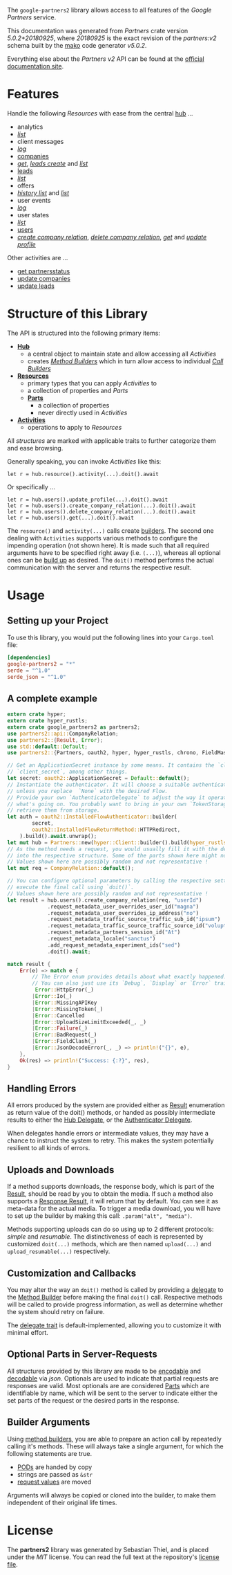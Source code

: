 <!---
DO NOT EDIT !
This file was generated automatically from 'src/generator/templates/api/README.md.mako'
DO NOT EDIT !
-->
The `google-partners2` library allows access to all features of the *Google Partners* service.

This documentation was generated from *Partners* crate version *5.0.2+20180925*, where *20180925* is the exact revision of the *partners:v2* schema built by the [mako](http://www.makotemplates.org/) code generator *v5.0.2*.

Everything else about the *Partners* *v2* API can be found at the
[official documentation site](https://developers.google.com/partners/).
# Features

Handle the following *Resources* with ease from the central [hub](https://docs.rs/google-partners2/5.0.2+20180925/google_partners2/Partners) ... 

* analytics
 * [*list*](https://docs.rs/google-partners2/5.0.2+20180925/google_partners2/api::AnalyticListCall)
* client messages
 * [*log*](https://docs.rs/google-partners2/5.0.2+20180925/google_partners2/api::ClientMessageLogCall)
* [companies](https://docs.rs/google-partners2/5.0.2+20180925/google_partners2/api::Company)
 * [*get*](https://docs.rs/google-partners2/5.0.2+20180925/google_partners2/api::CompanyGetCall), [*leads create*](https://docs.rs/google-partners2/5.0.2+20180925/google_partners2/api::CompanyLeadCreateCall) and [*list*](https://docs.rs/google-partners2/5.0.2+20180925/google_partners2/api::CompanyListCall)
* [leads](https://docs.rs/google-partners2/5.0.2+20180925/google_partners2/api::Lead)
 * [*list*](https://docs.rs/google-partners2/5.0.2+20180925/google_partners2/api::LeadListCall)
* offers
 * [*history list*](https://docs.rs/google-partners2/5.0.2+20180925/google_partners2/api::OfferHistoryListCall) and [*list*](https://docs.rs/google-partners2/5.0.2+20180925/google_partners2/api::OfferListCall)
* user events
 * [*log*](https://docs.rs/google-partners2/5.0.2+20180925/google_partners2/api::UserEventLogCall)
* user states
 * [*list*](https://docs.rs/google-partners2/5.0.2+20180925/google_partners2/api::UserStateListCall)
* [users](https://docs.rs/google-partners2/5.0.2+20180925/google_partners2/api::User)
 * [*create company relation*](https://docs.rs/google-partners2/5.0.2+20180925/google_partners2/api::UserCreateCompanyRelationCall), [*delete company relation*](https://docs.rs/google-partners2/5.0.2+20180925/google_partners2/api::UserDeleteCompanyRelationCall), [*get*](https://docs.rs/google-partners2/5.0.2+20180925/google_partners2/api::UserGetCall) and [*update profile*](https://docs.rs/google-partners2/5.0.2+20180925/google_partners2/api::UserUpdateProfileCall)

Other activities are ...

* [get partnersstatus](https://docs.rs/google-partners2/5.0.2+20180925/google_partners2/api::MethodGetPartnersstatuCall)
* [update companies](https://docs.rs/google-partners2/5.0.2+20180925/google_partners2/api::MethodUpdateCompanyCall)
* [update leads](https://docs.rs/google-partners2/5.0.2+20180925/google_partners2/api::MethodUpdateLeadCall)



# Structure of this Library

The API is structured into the following primary items:

* **[Hub](https://docs.rs/google-partners2/5.0.2+20180925/google_partners2/Partners)**
    * a central object to maintain state and allow accessing all *Activities*
    * creates [*Method Builders*](https://docs.rs/google-partners2/5.0.2+20180925/google_partners2/client::MethodsBuilder) which in turn
      allow access to individual [*Call Builders*](https://docs.rs/google-partners2/5.0.2+20180925/google_partners2/client::CallBuilder)
* **[Resources](https://docs.rs/google-partners2/5.0.2+20180925/google_partners2/client::Resource)**
    * primary types that you can apply *Activities* to
    * a collection of properties and *Parts*
    * **[Parts](https://docs.rs/google-partners2/5.0.2+20180925/google_partners2/client::Part)**
        * a collection of properties
        * never directly used in *Activities*
* **[Activities](https://docs.rs/google-partners2/5.0.2+20180925/google_partners2/client::CallBuilder)**
    * operations to apply to *Resources*

All *structures* are marked with applicable traits to further categorize them and ease browsing.

Generally speaking, you can invoke *Activities* like this:

```Rust,ignore
let r = hub.resource().activity(...).doit().await
```

Or specifically ...

```ignore
let r = hub.users().update_profile(...).doit().await
let r = hub.users().create_company_relation(...).doit().await
let r = hub.users().delete_company_relation(...).doit().await
let r = hub.users().get(...).doit().await
```

The `resource()` and `activity(...)` calls create [builders][builder-pattern]. The second one dealing with `Activities` 
supports various methods to configure the impending operation (not shown here). It is made such that all required arguments have to be 
specified right away (i.e. `(...)`), whereas all optional ones can be [build up][builder-pattern] as desired.
The `doit()` method performs the actual communication with the server and returns the respective result.

# Usage

## Setting up your Project

To use this library, you would put the following lines into your `Cargo.toml` file:

```toml
[dependencies]
google-partners2 = "*"
serde = "^1.0"
serde_json = "^1.0"
```

## A complete example

```Rust
extern crate hyper;
extern crate hyper_rustls;
extern crate google_partners2 as partners2;
use partners2::api::CompanyRelation;
use partners2::{Result, Error};
use std::default::Default;
use partners2::{Partners, oauth2, hyper, hyper_rustls, chrono, FieldMask};

// Get an ApplicationSecret instance by some means. It contains the `client_id` and 
// `client_secret`, among other things.
let secret: oauth2::ApplicationSecret = Default::default();
// Instantiate the authenticator. It will choose a suitable authentication flow for you, 
// unless you replace  `None` with the desired Flow.
// Provide your own `AuthenticatorDelegate` to adjust the way it operates and get feedback about 
// what's going on. You probably want to bring in your own `TokenStorage` to persist tokens and
// retrieve them from storage.
let auth = oauth2::InstalledFlowAuthenticator::builder(
        secret,
        oauth2::InstalledFlowReturnMethod::HTTPRedirect,
    ).build().await.unwrap();
let mut hub = Partners::new(hyper::Client::builder().build(hyper_rustls::HttpsConnectorBuilder::new().with_native_roots().https_or_http().enable_http1().enable_http2().build()), auth);
// As the method needs a request, you would usually fill it with the desired information
// into the respective structure. Some of the parts shown here might not be applicable !
// Values shown here are possibly random and not representative !
let mut req = CompanyRelation::default();

// You can configure optional parameters by calling the respective setters at will, and
// execute the final call using `doit()`.
// Values shown here are possibly random and not representative !
let result = hub.users().create_company_relation(req, "userId")
             .request_metadata_user_overrides_user_id("magna")
             .request_metadata_user_overrides_ip_address("no")
             .request_metadata_traffic_source_traffic_sub_id("ipsum")
             .request_metadata_traffic_source_traffic_source_id("voluptua.")
             .request_metadata_partners_session_id("At")
             .request_metadata_locale("sanctus")
             .add_request_metadata_experiment_ids("sed")
             .doit().await;

match result {
    Err(e) => match e {
        // The Error enum provides details about what exactly happened.
        // You can also just use its `Debug`, `Display` or `Error` traits
         Error::HttpError(_)
        |Error::Io(_)
        |Error::MissingAPIKey
        |Error::MissingToken(_)
        |Error::Cancelled
        |Error::UploadSizeLimitExceeded(_, _)
        |Error::Failure(_)
        |Error::BadRequest(_)
        |Error::FieldClash(_)
        |Error::JsonDecodeError(_, _) => println!("{}", e),
    },
    Ok(res) => println!("Success: {:?}", res),
}

```
## Handling Errors

All errors produced by the system are provided either as [Result](https://docs.rs/google-partners2/5.0.2+20180925/google_partners2/client::Result) enumeration as return value of
the doit() methods, or handed as possibly intermediate results to either the 
[Hub Delegate](https://docs.rs/google-partners2/5.0.2+20180925/google_partners2/client::Delegate), or the [Authenticator Delegate](https://docs.rs/yup-oauth2/*/yup_oauth2/trait.AuthenticatorDelegate.html).

When delegates handle errors or intermediate values, they may have a chance to instruct the system to retry. This 
makes the system potentially resilient to all kinds of errors.

## Uploads and Downloads
If a method supports downloads, the response body, which is part of the [Result](https://docs.rs/google-partners2/5.0.2+20180925/google_partners2/client::Result), should be
read by you to obtain the media.
If such a method also supports a [Response Result](https://docs.rs/google-partners2/5.0.2+20180925/google_partners2/client::ResponseResult), it will return that by default.
You can see it as meta-data for the actual media. To trigger a media download, you will have to set up the builder by making
this call: `.param("alt", "media")`.

Methods supporting uploads can do so using up to 2 different protocols: 
*simple* and *resumable*. The distinctiveness of each is represented by customized 
`doit(...)` methods, which are then named `upload(...)` and `upload_resumable(...)` respectively.

## Customization and Callbacks

You may alter the way an `doit()` method is called by providing a [delegate](https://docs.rs/google-partners2/5.0.2+20180925/google_partners2/client::Delegate) to the 
[Method Builder](https://docs.rs/google-partners2/5.0.2+20180925/google_partners2/client::CallBuilder) before making the final `doit()` call. 
Respective methods will be called to provide progress information, as well as determine whether the system should 
retry on failure.

The [delegate trait](https://docs.rs/google-partners2/5.0.2+20180925/google_partners2/client::Delegate) is default-implemented, allowing you to customize it with minimal effort.

## Optional Parts in Server-Requests

All structures provided by this library are made to be [encodable](https://docs.rs/google-partners2/5.0.2+20180925/google_partners2/client::RequestValue) and 
[decodable](https://docs.rs/google-partners2/5.0.2+20180925/google_partners2/client::ResponseResult) via *json*. Optionals are used to indicate that partial requests are responses 
are valid.
Most optionals are are considered [Parts](https://docs.rs/google-partners2/5.0.2+20180925/google_partners2/client::Part) which are identifiable by name, which will be sent to 
the server to indicate either the set parts of the request or the desired parts in the response.

## Builder Arguments

Using [method builders](https://docs.rs/google-partners2/5.0.2+20180925/google_partners2/client::CallBuilder), you are able to prepare an action call by repeatedly calling it's methods.
These will always take a single argument, for which the following statements are true.

* [PODs][wiki-pod] are handed by copy
* strings are passed as `&str`
* [request values](https://docs.rs/google-partners2/5.0.2+20180925/google_partners2/client::RequestValue) are moved

Arguments will always be copied or cloned into the builder, to make them independent of their original life times.

[wiki-pod]: http://en.wikipedia.org/wiki/Plain_old_data_structure
[builder-pattern]: http://en.wikipedia.org/wiki/Builder_pattern
[google-go-api]: https://github.com/google/google-api-go-client

# License
The **partners2** library was generated by Sebastian Thiel, and is placed 
under the *MIT* license.
You can read the full text at the repository's [license file][repo-license].

[repo-license]: https://github.com/Byron/google-apis-rsblob/main/LICENSE.md

